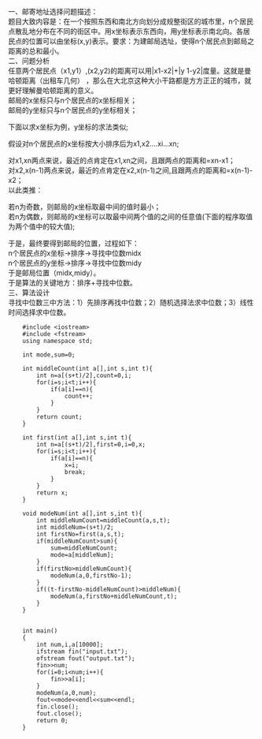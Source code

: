 一、邮寄地址选择问题描述：  
题目大致内容是：在一个按照东西和南北方向划分成规整街区的城市里，n个居民点散乱地分布在不同的街区中。用x坐标表示东西向，用y坐标表示南北向。各居民点的位置可以由坐标(x,y)表示。要求：为建邮局选址，使得n个居民点到邮局之距离的总和最小。  
二、问题分析  
任意两个居民点（x1,y1）,(x2,y2)的距离可以用|x1-x2|+|y 1-y2|度量。这就是曼哈顿距离（出租车几何） ，那么在大北京这种大小干路都是方方正正的城市，就更好理解曼哈顿距离的意义。  
邮局的x坐标只与n个居民点的x坐标相关；  
邮局的y坐标只与n个居民点的y坐标相关；   

下面以求x坐标为例，y坐标的求法类似;   

假设对n个居民点的x坐标按大小排序后为x1,x2....xi...xn;   

对x1,xn两点来说，最近的点肯定在x1,xn之间，且跟两点的距离和=xn-x1；   
对x2,x(n-1)两点来说，最近的点肯定在x2,x(n-1)之间,且跟两点的距离和=x(n-1)-x2；   
以此类推：  
 
若n为奇数，则邮局的x坐标取最中间的值时最小；   
若n为偶数，则邮局的x坐标可以取最中间两个值的之间的任意值(下面的程序取值为两个值中的较大值);   

于是，最终要得到邮局的位置，过程如下：  
n个居民点的x坐标->排序->寻找中位数midx  
n个居民点的y坐标->排序->寻找中位数midy  
于是邮局位置（midx,midy）。  
于是算法的关键地方：排序+寻找中位数。  
三、算法设计  
寻找中位数三中方法：1）先排序再找中位数；2）随机选择法求中位数；3）线性时间选择求中位数。  
 
```
    #include <iostream>
    #include <fstream>
    using namespace std;

    int mode,sum=0;

    int middleCount(int a[],int s,int t){
        int n=a[(s+t)/2],count=0,i;
        for(i=s;i<t;i++){
            if(a[i]==n){
                count++;
            }
        }
        return count;
    }

    int first(int a[],int s,int t){
        int n=a[(s+t)/2],first=0,i=0,x;
        for(i=s;i<t;i++){
            if(a[i]==n){
                x=i;
                break;
            }
        }
        return x;
    }

    void modeNum(int a[],int s,int t){
        int middleNumCount=middleCount(a,s,t);
        int middleNum=(s+t)/2;
        int firstNo=first(a,s,t);
        if(middleNumCount>sum){
            sum=middleNumCount;
            mode=a[middleNum];
        }
        if(firstNo>middleNumCount){
            modeNum(a,0,firstNo-1);
        }
        if((t-firstNo-middleNumCount)>middleNum){
            modeNum(a,firstNo+middleNumCount,t);
        }
    }


    int main()
    {
        int num,i,a[10000];
        ifstream fin("input.txt");
        ofstream fout("output.txt");
        fin>>num;
        for(i=0;i<num;i++){
            fin>>a[i];
        }
        modeNum(a,0,num);
        fout<<mode<<endl<<sum<<endl;
        fin.close();
        fout.close();
        return 0;
    }
```
